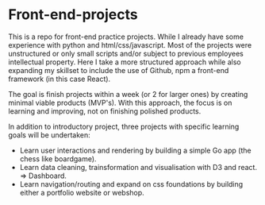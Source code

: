 ﻿# Front-end-projects

This is a repo for front-end practice projects. While I already have some experience with python and html/css/javascript. Most of the projects were unstructured or only small scripts and/or subject to previous employees intellectual property.
Here I take a more structured approach while also expanding my skillset to include the use of Github, npm a front-end framework (in this case React).

The goal is finish projects within a week (or 2 for larger ones) by creating minimal viable products (MVP's). With this approach, the focus is on learning and improving, not on finishing polished products.

In addition to introductory project, three projects with specific learning goals will be undertaken:
  - Learn user interactions and rendering by building a simple Go app (the chess like boardgame).
  - Learn data cleaning, trainsformation and visualisation with D3 and react. => Dashboard.
  - Learn navigation/routing and expand on css foundations by building either a portfolio website or webshop. 
   




